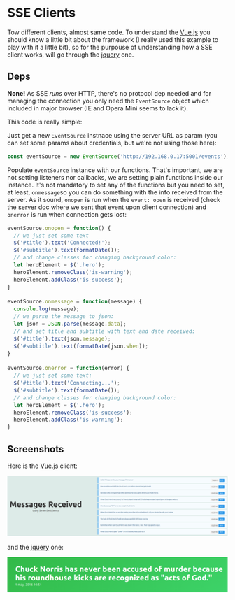 # SSE Clients
Tow different clients, almost same code. To understand the [Vue.js](https://vuejs.org) you should know a little bit about the framework (I really used this example to play with it a little bit), so for the purpouse of understanding how a SSE client works, will go through the [jquery](https://jquery.com/) one.

## Deps
**None!** As SSE _runs_ over HTTP, there's no protocol dep needed and for managing the connection you only need the `EventSource` object which included in major browser (IE and Opera Mini seems to lack it).

This code is really simple:

Just get a new `EventSource` instnace using the server URL as param (you can set some params about credentials, but we're not using those here):

```javascript
const eventSource = new EventSource('http://192.168.0.17:5001/events');
```

Populate `eventSource` instance with our functions. That's important, we are not setting listeners nor callbacks, we are setting plain functions inside our instance. It's not mandatory to set any of the functions but you need to set, at least, `onmessage`so you can do something with the info received from the server. As it sound, `onopen` is run when the `event: open` is received (check the [server](../sse-server/README.md) doc where we sent that event upon client connection) and `onerror` is run when connection gets lost:

```javascript
eventSource.onopen = function() {
  // we just set some text
  $('#title').text('Connected!');
  $('#subtitle').text(formatDate());
  // and change classes for changing background color:
  let heroElement = $('.hero');
  heroElement.removeClass('is-warning');
  heroElement.addClass('is-success');
}

eventSource.onmessage = function(message) {
  console.log(message);
  // we parse the message to json:
  let json = JSON.parse(message.data);
  // and set title and subtitle with text and date received:
  $('#title').text(json.message);
  $('#subtitle').text(formatDate(json.when));
}

eventSource.onerror = function(error) {
  // we just set some text:
  $('#title').text('Connecting...');
  $('#subtitle').text(formatDate());
  // and change classes for changing background color:
  let heroElement = $('.hero');
  heroElement.removeClass('is-success');
  heroElement.addClass('is-warning');
}
```

## Screenshots
Here is the [Vue.js](https://vuejs.org) client:

![Vue Client](screenshots/sse-client-vue.png)

and the [jquery](https://jquery.com/) one:

![jQuery Client](screenshots/sse-client-jquery.png)
